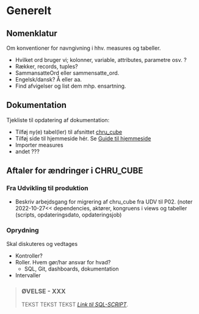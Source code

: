 # Generelt

##	Nomenklatur
Om konventioner for navngivning i hhv. measures og tabeller. 
- Hvilket ord bruger vi; kolonner, variable, attributes, parametre osv. ? 
- Rækker, records, tuples? 
- SammansatteOrd eller sammensatte_ord. 
- Engelsk/dansk? Å eller aa. 
- Find afvigelser og list dem mhp. ensartning. 

## Dokumentation
Tjekliste til opdatering af dokumentation:
- Tilføj ny(e) tabel(ler) til afsnittet <a href="https://dataogdigitalisering.github.io/dokumentation/CHRU_CUBE" target="_blank">chru_cube</a>
- Tilføj side til hjemmeside hér. Se <a href="https://dataogdigitalisering.github.io/dokumentation/GuideTilHjemmeside" target="_blank">Guide til hjemmeside</a>
- Importer measures
- andet ???


##	Aftaler for ændringer i CHRU_CUBE

###	Fra Udvikling til produktion
- Beskriv arbejdsgang for migrering af chru_cube fra UDV til P02. 
(noter 2022-10-27<< dependencies, aktører, kongruens i views og tabeller (scripts, opdateringsdato, opdateringsjob)

###	Oprydning
Skal diskuteres og vedtages
- Kontroller?
- Roller. Hvem gør/har ansvar for hvad?
  - SQL, Git, dashboards, dokumentation
- Intervaller

<!--
##	Om CHRU_
OM KUBER. FORDELE VED AT ARBEJDE MED KUBER<<
Kuben består hovedsageligt af bearbejdet data fra SD. For at blive bekendt med kuben gennemgås her HR Ledelses-dashboardet’s afsnit ét for ét. Du anbefales selv at genskabe modellen i Power BI. 
Du vil i det følgende blive præsenteret for overvejelser ifm. databearbejdning, ETL og measures. 
•	Tabeller, views, measures mm. 
-->



> ### ØVELSE - XXX
> TEKST TEKST TEKST
>*[Link til SQL-SCRIPT](  )*.
